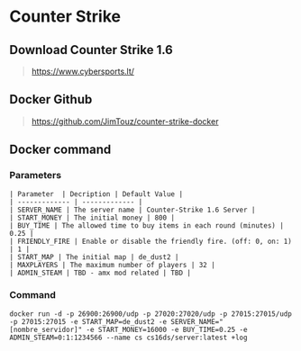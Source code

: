 # Counter Strike

## Download Counter Strike 1.6
     
  > https://www.cybersports.lt/

## Docker Github
> https://github.com/JimTouz/counter-strike-docker

## Docker command
  
  ### Parameters
    
    | Parameter  | Decription | Default Value |
    | ------------- | ------------- |
    | SERVER_NAME | The server name | Counter-Strike 1.6 Server |
    | START_MONEY | The initial money | 800 |  
    | BUY_TIME | The allowed time to buy items in each round (minutes) | 0.25 |
    | FRIENDLY_FIRE | Enable or disable the friendly fire. (off: 0, on: 1) | 1 | 
    | START_MAP | The initial map | de_dust2 |
    | MAXPLAYERS | The maximum number of players | 32 | 
    | ADMIN_STEAM | TBD - amx mod related | TBD |
  
  ### Command 
  
  ```
  docker run -d -p 26900:26900/udp -p 27020:27020/udp -p 27015:27015/udp -p 27015:27015 -e START_MAP=de_dust2 -e SERVER_NAME="[nombre_servidor]" -e START_MONEY=16000 -e BUY_TIME=0.25 -e ADMIN_STEAM=0:1:1234566 --name cs cs16ds/server:latest +log
  ```
